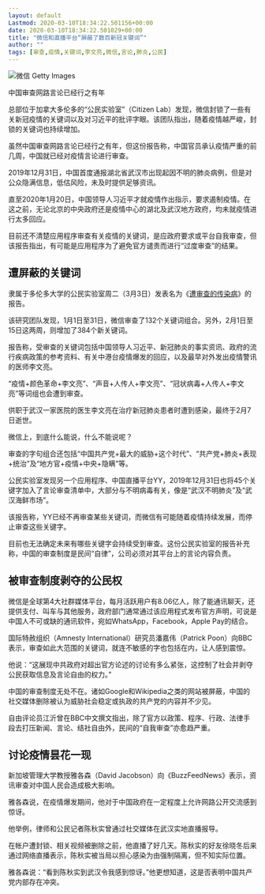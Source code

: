 ```yaml
---
layout: default
Lastmod: 2020-03-10T18:34:22.501156+00:00
date: 2020-03-10T18:34:22.501029+00:00
title: "微信和直播平台“屏蔽了数百新冠关键词”"
author: ""
tags: [审查,疫情,关键词,李文亮,微信,言论,肺炎,公民]
---
```


 ![微信](https://images.weserv.nl/?url=https%3A//ichef.bbci.co.uk/news/320/cpsprodpb/4314/production/_111127171_gettyimages-988165318.jpg) Getty Images 

中国审查网路言论已经行之有年

总部位于加拿大多伦多的“公民实验室”（Citizen Lab）发现，微信封锁了一些有关新冠疫情的关键词以及对习近平的批评字眼。该团队指出，随着疫情越严峻，封锁的关键词也持续增加。

虽然中国审查网路言论已经行之有年，但这份报告称，中国官员承认疫情严重的前几周，中国就已经对疫情言论进行审查。

2019年12月31日，中国首度通报湖北省武汉市出现起因不明的肺炎病例，但是对公众隐满信息，低估风险，未及时提供足够资讯。

直至2020年1月20日，中国领导人习近平才就疫情作出指示，要求遏制疫情。在这之前，无论北京的中央政府还是疫情中心的湖北及武汉地方政府，均未就疫情进行太多回应。

目前还不清楚应用程序审查有关疫情的关键词，是应政府要求或平台自我审查，但该报告指出，有可能是应用程序为了避免官方谴责而进行“过度审查”的结果。

遭屏蔽的关键词
-------

隶属于多伦多大学的公民实验室周二（3月3日）发表名为《[遭审查的传染病](https://citizenlab.ca/2020/03/censored-contagion-how-information-on-the-coronavirus-is-managed-on-chinese-social-media/)》的报告。

该研究团队发现，1月1日至31日，微信审查了132个关键词组合。另外，2月1日至15日这两周，则增加了384个新关键词。

报告称，受审查的关键词包括中国领导人习近平、新冠肺炎的事实资讯、政府的流行疾病政策的参考资料、有关中港台疫情爆发的回应，以及最早对外发出疫情警讯的医师李文亮。

“疫情+颜色革命+李文亮”、“声音+人传人+李文亮”、“冠状病毒+人传人+李文亮”等词组也会遭到审查。

供职于武汉一家医院的医生李文亮在治疗新冠肺炎患者时遭到感染，最终于2月7日逝世。

微信上，到底什么能说，什么不能说呢？

审查的字句组合还包括“中国共产党+最大的威胁+这个时代”、“共产党+肺炎+表现+统治”及“地方官+疫情+中央+隐瞒”等。

公民实验室发现另一个应用程序、中国直播平台YY，2019年12月31日也将45个关键字加入了言论审查清单中，大部分与不明病毒有关，像是“武汉不明肺炎”及“武汉海鲜市场”。

该报告称，YY已经不再审查某些关键词，而微信有可能随着疫情持续发展，而停止审查这些关键字。

目前也无法确定未来有哪些关键字会持续受到审查。这份公民实验室的报告补充称，中国的审查制度是民间“自律”，公司必须对其平台上的言论内容负责。

被审查制度剥夺的公民权
-----------

微信是全球第4大社群媒体平台，每月活跃用户有8.06亿人，除了能通讯聊天，还提供支付、叫车与其他服务，政府部门通常通过该应用程式发布官方声明，可说是中国人不可或缺的通讯软件，宛如WhatsApp，Facebook，Apple Pay的结合。

国际特赦组织（Amnesty International）研究员潘嘉伟（Patrick Poon）向BBC表示，审查如此大范围的关键词，就连不敏感的字也包括在内，让人感到震惊。

他说：“这展现中共政府对超出官方论述的讨论有多么紧张，这控制了社会并剥夺公民获取信息及言论自由的权力。”

中国的审查制度无处不在。诸如Google和Wikipedia之类的网站被屏蔽，中国的社交媒体删除被认为威胁社会稳定或执政的共产党的内容并不少见。

自由评论员江沂曾在BBC中文撰文指出，除了官方以政策、程序、行政、法律手段去打压新闻、言论、结社自由外，民间的“自我审查”亦愈趋严重。

讨论疫情昙花一现
--------

新加坡管理大学教授雅各森（David Jacobson）向《BuzzFeedNews》表示，资讯审查对中国人民会造成极大影响。

雅各森说，在疫情爆发期间，他对于中国政府在一定程度上允许网路公开交流感到惊讶。

他举例，律师和公民记者陈秋实曾通过社交媒体在武汉实地直播报导。

在帐户遭封锁、相关视频被删除之前，他直播了好几天。陈秋实的好友徐晓冬后来通过网络直播表示，陈秋实被当局以担心感染为由强制隔离，但不知实际位置。

雅各森说：“看到陈秋实到武汉令我感到惊讶。”他更想知道，这是否表明中国共产党内部存在冲突。

